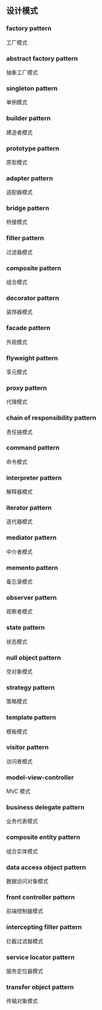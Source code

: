 ## 设计模式

### factory pattern
工厂模式

### abstract factory pattern
抽象工厂模式

### singleton pattern
单例模式

### builder pattern
建造者模式

### prototype pattern
原型模式

### adapter pattern
适配器模式

### bridge pattern
桥接模式

### filter pattern
过滤器模式

### composite pattern
组合模式

### decorator pattern
装饰器模式

### facade pattern
外观模式

### flyweight pattern
享元模式

### proxy pattern
代理模式

### chain of responsibility pattern
责任链模式

### command pattern
命令模式

### interpreter pattern
解释器模式

### iterator pattern
迭代器模式

### mediator pattern
中介者模式

### memento pattern
备忘录模式

### observer pattern
观察者模式

### state pattern
状态模式

### null object pattern
空对象模式

### strategy pattern
策略模式

### template pattern
模板模式

### visitor pattern
访问者模式

### model-view-controller
MVC 模式

### business delegate pattern
业务代表模式

### composite entity pattern
组合实体模式

### data access object pattern
数据访问对象模式

### front controller pattern
前端控制器模式

### intercepting filter pattern
拦截过滤器模式

### service locator pattern
服务定位器模式

### transfer object pattern
传输对象模式